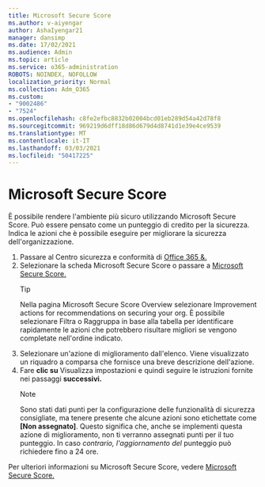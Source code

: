 ```yaml
---
title: Microsoft Secure Score
ms.author: v-aiyengar
author: AshaIyengar21
manager: dansimp
ms.date: 17/02/2021
ms.audience: Admin
ms.topic: article
ms.service: o365-administration
ROBOTS: NOINDEX, NOFOLLOW
localization_priority: Normal
ms.collection: Adm_O365
ms.custom:
- "9002486"
- "7524"
ms.openlocfilehash: c8fe2efbc8832b02004bcd01eb289d54a42d78f8
ms.sourcegitcommit: 969219d6dff18d86d679d4d8741d1e39e4ce9539
ms.translationtype: MT
ms.contentlocale: it-IT
ms.lasthandoff: 03/03/2021
ms.locfileid: "50417225"
---
```

# <a name="microsoft-secure-score"></a>Microsoft Secure Score

È possibile rendere l'ambiente più sicuro utilizzando Microsoft Secure Score. Può essere pensato come un punteggio di credito per la sicurezza. Indica le azioni che è possibile eseguire per migliorare la sicurezza dell'organizzazione.

1. Passare al Centro sicurezza e conformità di [Office 365 &.](https://go.microsoft.com/fwlink/p/?linkid=2077143)
1. Selezionare la scheda Microsoft Secure Score o passare a [Microsoft Secure Score.](https://go.microsoft.com/fwlink/?linkid=2099589)
    > [!TIP]
    >  Nella pagina Microsoft Secure Score Overview selezionare Improvement actions for recommendations on securing your org. È possibile selezionare Filtra o Raggruppa in base alla tabella per identificare rapidamente le azioni che potrebbero risultare migliori se vengono completate nell'ordine indicato.
1. Selezionare un'azione di miglioramento dall'elenco. Viene visualizzato un riquadro a comparsa che fornisce una breve descrizione dell'azione.
1. Fare **clic su** Visualizza impostazioni e quindi seguire le istruzioni fornite nei passaggi **successivi.**
    > [!NOTE]
    > Sono stati dati punti per la configurazione delle funzionalità di sicurezza consigliate, ma tenere presente che alcune azioni sono etichettate come **[Non assegnato]**. Questo significa che, anche se implementi questa azione di miglioramento, non ti verranno assegnati punti per il tuo punteggio. In caso *contrario, l'aggiornamento del* punteggio può richiedere fino a 24 ore.

Per ulteriori informazioni su Microsoft Secure Score, vedere [Microsoft Secure Score.](https://go.microsoft.com/fwlink/?linkid=2103077)